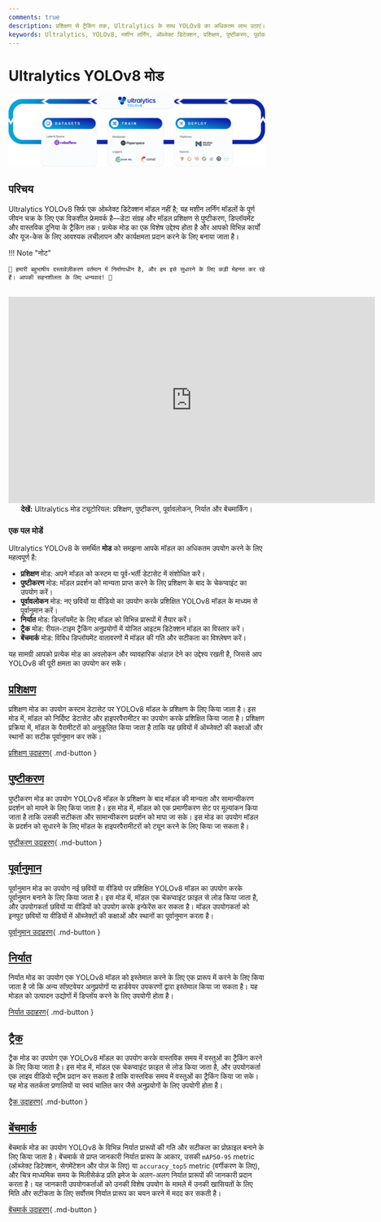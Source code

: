```yaml
---
comments: true
description: प्रशिक्षण से ट्रैकिंग तक, Ultralytics के साथ YOLOv8 का अधिकतम लाभ उठाएं। मान्यता प्राप्त मोड, जैसे पुष्टीकरण, निर्यात और बेंचमार्किंग, के लिए अवधारणाओं और उदाहरण प्राप्त करें।
keywords: Ultralytics, YOLOv8, मशीन लर्निंग, ऑब्जेक्ट डिटेक्शन, प्रशिक्षण, पुष्टीकरण, पूर्वावलोकन, निर्यात, ट्रैकिंग, बेंचमार्किंग
---
```


# Ultralytics YOLOv8 मोड

<img width="1024" src="https://github.com/ultralytics/assets/raw/main/yolov8/banner-integrations.png" alt="Ultralytics YOLO ecosystem and integrations">

## परिचय

Ultralytics YOLOv8 सिर्फ एक ओब्जेक्ट डिटेक्शन मॉडल नहीं है; यह मशीन लर्निंग मॉडलों के पूर्ण जीवन चक्र के लिए एक विकशील फ्रेमवर्क है—डेटा संग्रह और मॉडल प्रशिक्षण से पुष्टीकरण, डिप्लॉयमेंट और वास्तविक दुनिया के ट्रैकिंग तक। प्रत्येक मोड का एक विशेष उद्देश्य होता है और आपको विभिन्न कार्यों और यूज-केस के लिए आवश्यक लचीलापन और कार्यक्षमता प्रदान करने के लिए बनाया जाता है।

!!! Note "नोट"

    🚧 हमारी बहुभाषीय दस्तावेज़ीकरण वर्तमान में निर्माणाधीन है, और हम इसे सुधारने के लिए कड़ी मेहनत कर रहे हैं। आपकी सहनशीलता के लिए धन्यवाद! 🙏

<p align="center">
  <br>
  <iframe width="720" height="405" src="https://www.youtube.com/embed/j8uQc0qB91s?si=dhnGKgqvs7nPgeaM"
    title="YouTube वीडियो प्लेयर" frameborder="0"
    allow="accelerometer; autoplay; clipboard-write; encrypted-media; gyroscope; picture-in-picture; web-share"
    allowfullscreen>
  </iframe>
  <br>
  <strong>देखें:</strong> Ultralytics मोड ट्यूटोरियल: प्रशिक्षण, पुष्टीकरण, पूर्वावलोकन, निर्यात और बेंचमार्किंग।
</p>

### एक पल मोडें

Ultralytics YOLOv8 के समर्थित **मोड** को समझना आपके मॉडल का अधिकतम उपयोग करने के लिए महत्वपूर्ण है:

- **प्रशिक्षण** मोड: अपने मॉडल को कस्टम या पूर्व-भर्ती डेटासेट में संशोधित करें।
- **पुष्टीकरण** मोड: मॉडल प्रदर्शन को मान्यता प्राप्त करने के लिए प्रशिक्षण के बाद के चेकप्वाइंट का उपयोग करें।
- **पूर्वावलोकन** मोड: नए छवियों या वीडियो का उपयोग करके प्रशिक्षित YOLOv8 मॉडल के माध्यम से पूर्वानुमान करें।
- **निर्यात** मोड: डिप्लॉयमेंट के लिए मॉडल को विभिन्न प्रारूपों में तैयार करें।
- **ट्रैक** मोड: रीयल-टाइम ट्रैकिंग अनुप्रयोगों में योजित आइटम डिटेक्शन मॉडल का विस्तार करें।
- **बेंचमार्क** मोड: विविध डिप्लॉयमेंट वातावरणों में मॉडल की गति और सटीकता का विश्लेषण करें।

यह सामग्री आपको प्रत्येक मोड का अवलोकन और व्यावहारिक अंदाज़ देने का उद्देश्य रखती है, जिससे आप YOLOv8 की पूरी क्षमता का उपयोग कर सकें।

## [प्रशिक्षण](train.md)

प्रशिक्षण मोड का उपयोग कस्टम डेटासेट पर YOLOv8 मॉडल के प्रशिक्षण के लिए किया जाता है। इस मोड में, मॉडल को निर्दिष्ट डेटासेट और हाइपरपैरामीटर का उपयोग करके प्रशिक्षित किया जाता है। प्रशिक्षण प्रक्रिया में, मॉडल के पैरामीटरों को अनुकूलित किया जाता है ताकि यह छवियों में ऑब्जेक्टों की कक्षाओं और स्थानों का सटीक पूर्वानुमान कर सके।

[प्रशिक्षण उदाहरण](train.md){ .md-button }

## [पुष्टीकरण](val.md)

पुष्टीकरण मोड का उपयोग YOLOv8 मॉडल के प्रशिक्षण के बाद मॉडल की मान्यता और सामान्यीकरण प्रदर्शन को मापने के लिए किया जाता है। इस मोड में, मॉडल को एक प्रमाणीकरण सेट पर मूल्यांकन किया जाता है ताकि उसकी सटीकता और सामान्यीकरण प्रदर्शन को मापा जा सके। इस मोड का उपयोग मॉडल के प्रदर्शन को सुधारने के लिए मॉडल के हाइपरपैरामीटरों को ट्यून करने के लिए किया जा सकता है।

[पुष्टीकरण उदाहरण](val.md){ .md-button }

## [पूर्वानुमान](predict.md)

पूर्वानुमान मोड का उपयोग नई छवियों या वीडियो पर प्रशिक्षित YOLOv8 मॉडल का उपयोग करके पूर्वानुमान बनाने के लिए किया जाता है। इस मोड में, मॉडल एक चेकप्वाइंट फ़ाइल से लोड किया जाता है, और उपयोगकर्ता छवियों या वीडियों को उपयोग करके इन्फेरेंस कर सकता है। मॉडल उपयोगकर्ता को इनपुट छवियों या वीडियों में ऑब्जेक्टों की कक्षाओं और स्थानों का पूर्वानुमान करता है।

[पूर्वानुमान उदाहरण](predict.md){ .md-button }

## [निर्यात](export.md)

निर्यात मोड का उपयोग एक YOLOv8 मॉडल को इस्तेमाल करने के लिए एक प्रारूप में करने के लिए किया जाता है जो कि अन्य सॉफ़्टवेयर अनुप्रयोगों या हार्डवेयर उपकरणों द्वारा इस्तेमाल किया जा सकता है। यह मोडल को उत्पादन उद्योगों में डिप्लॉय करने के लिए उपयोगी होता है।

[निर्यात उदाहरण](export.md){ .md-button }

## [ट्रैक](track.md)

ट्रैक मोड का उपयोग एक YOLOv8 मॉडल का उपयोग करके वास्तविक समय में वस्तुओं का ट्रैकिंग करने के लिए किया जाता है। इस मोड में, मॉडल एक चेकप्वाइंट फ़ाइल से लोड किया जाता है, और उपयोगकर्ता एक लाइव वीडियो स्ट्रीम प्रदान कर सकता है ताकि वास्तविक समय में वस्तुओं का ट्रैकिंग किया जा सके। यह मोड सतर्कता प्रणालियों या स्वयं चालित कार जैसे अनुप्रयोगों के लिए उपयोगी होता है।

[ट्रैक उदाहरण](track.md){ .md-button }

## [बेंचमार्क](benchmark.md)

बेंचमार्क मोड का उपयोग YOLOv8 के विभिन्न निर्यात प्रारूपों की गति और सटीकता का प्रोफ़ाइल बनाने के लिए किया जाता है। बेंचमार्क से प्राप्त जानकारी निर्यात प्रारूप के आकार, उसकी `mAP50-95` metric (ऑब्जेक्ट डिटेक्शन, सेगमेंटेशन और पोज़ के लिए)
या `accuracy_top5` metric (वर्गीकरण के लिए), और चित्र माध्यमिक समय के मिलीसेकंड प्रति इमेज के अलग-अलग निर्यात प्रारूपों की जानकारी प्रदान करता है। यह जानकारी उपयोगकर्ताओं को उनकी विशेष उपयोग के मामले में उनकी खासियतों के लिए मिति और सटीकता के लिए सर्वोत्तम निर्यात प्रारूप का चयन करने में मदद कर सकती है।

[बेंचमार्क उदाहरण](benchmark.md){ .md-button }
